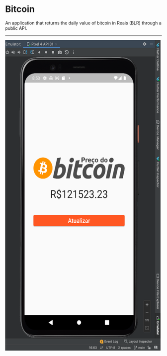 # Bitcoin

An application that returns the daily value of bitcoin in Reais (BLR) through a public API.

<hr/>

<p> 
<img align="center" width="500" height="1000" src="https://raw.githubusercontent.com/alexander-brandao/Bitcoin/main/images/print.png">
</p>
